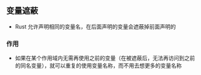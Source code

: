 ## 变量遮蔽
- Rust 允许声明相同的变量名，在后面声明的变量会遮蔽掉前面声明的
### 作用
- 如果在某个作用域内无需再使用之前的变量（在被遮蔽后，无法再访问到之前的同名变量），就可以重复的使用变量名称，而不用去想更多的变量名称